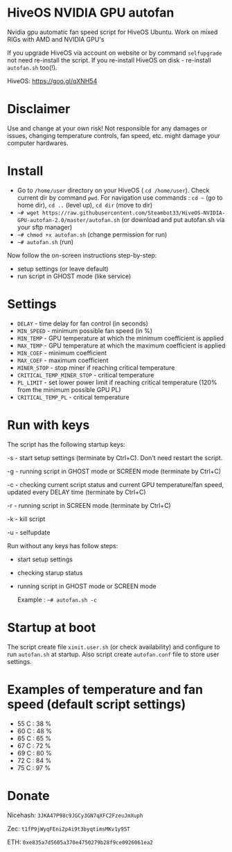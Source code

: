 # HiveOS NVIDIA GPU autofan
Nvidia gpu automatic fan speed script for HiveOS Ubuntu. Work on mixed RIGs with AMD and NVIDIA GPU's

If you upgrade HiveOS via account on website or by command ```selfupgrade``` not need re-install the script.
If you re-install HiveOS on disk - re-install ```autofan.sh``` too(!).

HiveОS: https://goo.gl/qXNH54

# Disclaimer
Use and change at your own risk! Not responsible for any damages or issues, changing temperature controls, fan speed, etc. might damage your computer hardwares.

# Install
- Go to ```/home/user``` directory on your HiveOS ( ```cd /home/user```). Check current dir by command ```pwd```.
For navigation use commands : ```cd ~``` (go to home dir),  ```cd ..``` (level up), ```cd dir``` (move to dir)
- ```~# wget https://raw.githubusercontent.com/Steambot33/HiveOS-NVIDIA-GPU-autofan-2.0/master/autofan.sh```
(or download and put autofan.sh via your sftp manager)
- ```~# chmod +x autofan.sh``` 
(change permission for run)
- ```~# autofan.sh``` (run)

Now follow the on-screen instructions step-by-step:
- setup settings (or leave default)
- run script in GHOST mode (like service)

# Settings
 - ```DELAY``` - time delay for fan control (in seconds)
 - ```MIN_SPEED``` - minimum possible fan speed (in %)
 - ```MIN_TEMP``` - GPU temperature at which the minimum coefficient is applied
 - ```MAX_TEMP``` - GPU temperature at which the maximum coefficient is applied
 - ```MIN_COEF``` - minimum coefficient
 - ```MAX_COEF``` - maximum coefficient
 - ```MINER_STOP``` - stop miner if reaching critical temperature
 - ```CRITICAL_TEMP_MINER_STOP``` - critical temperature
 - ```PL_LIMIT``` - set lower power limit if reaching critical temperature (120% from the minimum possible GPU PL)
 - ```CRITICAL_TEMP_PL``` - critical temperature


# Run with keys
The script has the following startup keys:

-s 		- start setup settings (terminate by Ctrl+C). Don't need restart the script.

-g 		- running script in GHOST mode or SCREEN mode (terminate by Ctrl+C)

-c 		- checking current script status and current GPU temperature/fan speed, updated every DELAY time (terminate by Ctrl+C)

-r 		- running script in SCREEN mode (terminate by Ctrl+C)

-k 		- kill script

-u		- selfupdate

  Run without any keys has follow steps: 
  - start setup settings
  - checking starup status
  - running script in GHOST mode or SCREEN mode
	
	Example : ```~# autofan.sh -c```
	
# Startup at boot
The script create file ```xinit.user.sh``` (or check availability) and configure to run ```autofan.sh``` at startup.
Also script create ```autofan.conf``` file to store user settings.

# Examples of temperature and fan speed (default script settings)
- 55 C : 38 %
- 60 C : 48 %
- 65 C : 65 %
- 67 C : 72 %
- 69 C : 80 %
- 72 C : 84 %
- 75 C : 97 %

# Donate

Nicehash: ```3JKA47P98c9JGCy3GN7qXFC2FzeuJmXuph```

Zec: ```t1fP9jWyqFEni2p4i9t3byqtimsMKv1y95T```

ETH: ```0xe835a7d5605a370e4750279b28f9ce0926061ea2```

	
